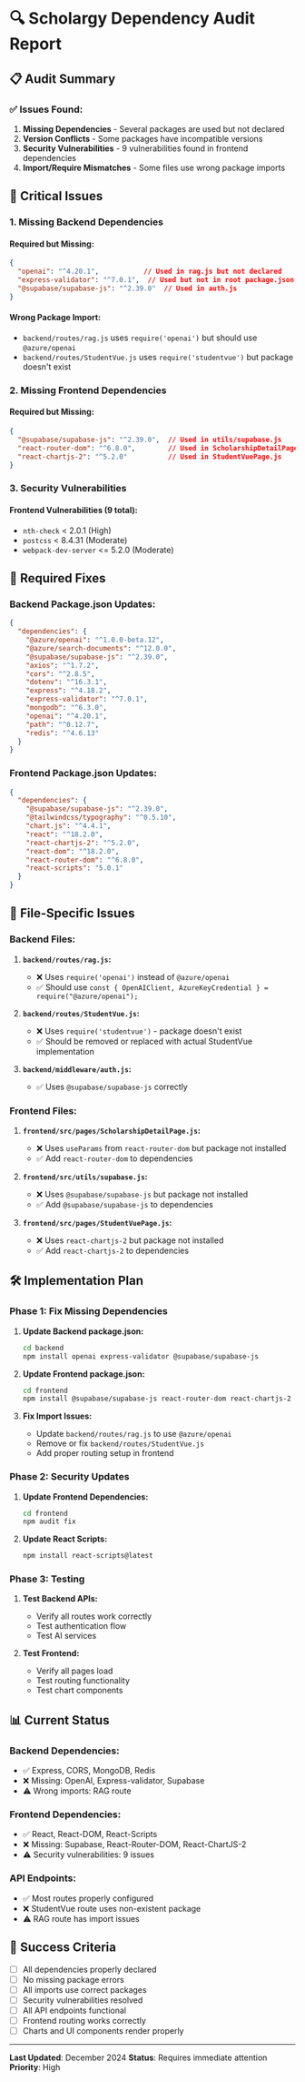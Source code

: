 # 🔍 Scholargy Dependency Audit Report

## 📋 **Audit Summary**

### ✅ **Issues Found:**
1. **Missing Dependencies** - Several packages are used but not declared
2. **Version Conflicts** - Some packages have incompatible versions
3. **Security Vulnerabilities** - 9 vulnerabilities found in frontend dependencies
4. **Import/Require Mismatches** - Some files use wrong package imports

## 🚨 **Critical Issues**

### 1. **Missing Backend Dependencies**

#### **Required but Missing:**
```json
{
  "openai": "^4.20.1",           // Used in rag.js but not declared
  "express-validator": "^7.0.1",  // Used but not in root package.json
  "@supabase/supabase-js": "^2.39.0"  // Used in auth.js
}
```

#### **Wrong Package Import:**
- `backend/routes/rag.js` uses `require('openai')` but should use `@azure/openai`
- `backend/routes/StudentVue.js` uses `require('studentvue')` but package doesn't exist

### 2. **Missing Frontend Dependencies**

#### **Required but Missing:**
```json
{
  "@supabase/supabase-js": "^2.39.0",  // Used in utils/supabase.js
  "react-router-dom": "^6.8.0",        // Used in ScholarshipDetailPage.js
  "react-chartjs-2": "^5.2.0"          // Used in StudentVuePage.js
}
```

### 3. **Security Vulnerabilities**

#### **Frontend Vulnerabilities (9 total):**
- `nth-check` < 2.0.1 (High)
- `postcss` < 8.4.31 (Moderate)
- `webpack-dev-server` <= 5.2.0 (Moderate)

## 🔧 **Required Fixes**

### **Backend Package.json Updates:**

```json
{
  "dependencies": {
    "@azure/openai": "^1.0.0-beta.12",
    "@azure/search-documents": "^12.0.0",
    "@supabase/supabase-js": "^2.39.0",
    "axios": "^1.7.2",
    "cors": "^2.8.5",
    "dotenv": "^16.3.1",
    "express": "^4.18.2",
    "express-validator": "^7.0.1",
    "mongodb": "^6.3.0",
    "openai": "^4.20.1",
    "path": "^0.12.7",
    "redis": "^4.6.13"
  }
}
```

### **Frontend Package.json Updates:**

```json
{
  "dependencies": {
    "@supabase/supabase-js": "^2.39.0",
    "@tailwindcss/typography": "^0.5.10",
    "chart.js": "^4.4.1",
    "react": "^18.2.0",
    "react-chartjs-2": "^5.2.0",
    "react-dom": "^18.2.0",
    "react-router-dom": "^6.8.0",
    "react-scripts": "5.0.1"
  }
}
```

## 📁 **File-Specific Issues**

### **Backend Files:**

1. **`backend/routes/rag.js`:**
   - ❌ Uses `require('openai')` instead of `@azure/openai`
   - ✅ Should use `const { OpenAIClient, AzureKeyCredential } = require("@azure/openai");`

2. **`backend/routes/StudentVue.js`:**
   - ❌ Uses `require('studentvue')` - package doesn't exist
   - ✅ Should be removed or replaced with actual StudentVue implementation

3. **`backend/middleware/auth.js`:**
   - ✅ Uses `@supabase/supabase-js` correctly

### **Frontend Files:**

1. **`frontend/src/pages/ScholarshipDetailPage.js`:**
   - ❌ Uses `useParams` from `react-router-dom` but package not installed
   - ✅ Add `react-router-dom` to dependencies

2. **`frontend/src/utils/supabase.js`:**
   - ❌ Uses `@supabase/supabase-js` but package not installed
   - ✅ Add `@supabase/supabase-js` to dependencies

3. **`frontend/src/pages/StudentVuePage.js`:**
   - ❌ Uses `react-chartjs-2` but package not installed
   - ✅ Add `react-chartjs-2` to dependencies

## 🛠️ **Implementation Plan**

### **Phase 1: Fix Missing Dependencies**

1. **Update Backend package.json:**
   ```bash
   cd backend
   npm install openai express-validator @supabase/supabase-js
   ```

2. **Update Frontend package.json:**
   ```bash
   cd frontend
   npm install @supabase/supabase-js react-router-dom react-chartjs-2
   ```

3. **Fix Import Issues:**
   - Update `backend/routes/rag.js` to use `@azure/openai`
   - Remove or fix `backend/routes/StudentVue.js`
   - Add proper routing setup in frontend

### **Phase 2: Security Updates**

1. **Update Frontend Dependencies:**
   ```bash
   cd frontend
   npm audit fix
   ```

2. **Update React Scripts:**
   ```bash
   npm install react-scripts@latest
   ```

### **Phase 3: Testing**

1. **Test Backend APIs:**
   - Verify all routes work correctly
   - Test authentication flow
   - Test AI services

2. **Test Frontend:**
   - Verify all pages load
   - Test routing functionality
   - Test chart components

## 📊 **Current Status**

### **Backend Dependencies:**
- ✅ Express, CORS, MongoDB, Redis
- ❌ Missing: OpenAI, Express-validator, Supabase
- ⚠️ Wrong imports: RAG route

### **Frontend Dependencies:**
- ✅ React, React-DOM, React-Scripts
- ❌ Missing: Supabase, React-Router-DOM, React-ChartJS-2
- ⚠️ Security vulnerabilities: 9 issues

### **API Endpoints:**
- ✅ Most routes properly configured
- ❌ StudentVue route uses non-existent package
- ⚠️ RAG route has import issues

## 🎯 **Success Criteria**

- [ ] All dependencies properly declared
- [ ] No missing package errors
- [ ] All imports use correct packages
- [ ] Security vulnerabilities resolved
- [ ] All API endpoints functional
- [ ] Frontend routing works correctly
- [ ] Charts and UI components render properly

---

**Last Updated**: December 2024
**Status**: Requires immediate attention
**Priority**: High
